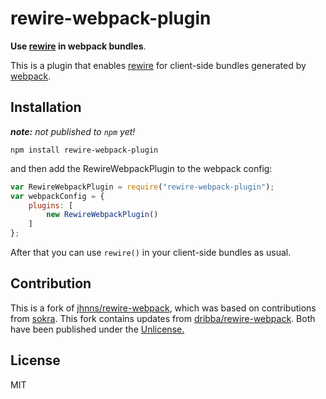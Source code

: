 rewire-webpack-plugin
=====
**Use [rewire](https://github.com/jhnns/rewire) in webpack bundles**.

<!-- [![Dependency Status](http://david-dm.org/jhnns/rewire-webpack/status.svg)](http://david-dm.org/jhnns/rewire-webpack) -->

This is a plugin that enables [rewire](https://github.com/jhnns/rewire) for client-side bundles generated by [webpack](https://github.com/webpack/webpack).

<!-- [![npm status](https://nodei.co/npm/rewire-webpack.svg?downloads=true&stars=true)](https://npmjs.org/package/rewire-webpack) -->

Installation
------------

_**note:** not published to `npm` yet!_

`npm install rewire-webpack-plugin`

and then add the RewireWebpackPlugin to the webpack config:

```javascript
var RewireWebpackPlugin = require("rewire-webpack-plugin");
var webpackConfig = {
    plugins: [
        new RewireWebpackPlugin()
    ]
};
```

After that you can use `rewire()` in your client-side bundles as usual.

Contribution
------------

This is a fork of [jhnns/rewire-webpack](https://github.com/jhnns/rewire-webpack), which was based on contributions from [sokra](https://github.com/sokra).
This fork contains updates from [dribba/rewire-webpack](https://github.com/dribba/rewire-webpack).
Both have been published under the [Unlicense.](http://unlicense.org/)

License
-------

MIT
